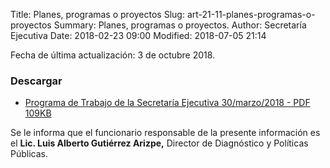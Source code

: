Title: Planes, programas o proyectos
Slug: art-21-11-planes-programas-o-proyectos
Summary: Planes, programas o proyectos.
Author: Secretaría Ejecutiva
Date: 2018-02-23 09:00
Modified: 2018-07-05 21:14


Fecha de última actualización: 3 de octubre 2018.

### Descargar

* [Programa de Trabajo de la Secretaría Ejecutiva 30/marzo/2018 - PDF 109KB](programa-de-trabajo-de-la-secretaria-ejecutiva-2018-03-30.pdf)

Se le informa que el funcionario responsable de la presente información
es el **Lic. Luis Alberto Gutiérrez Arizpe,** Director de Diagnóstico y
Políticas Públicas.
